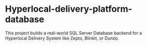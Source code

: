 # Hyperlocal-delivery-platform-database
This project builds a real-world SQL Server Database backend for a Hyperlocal Delivery System like Zepto, Blinkit, or Dunzo.
